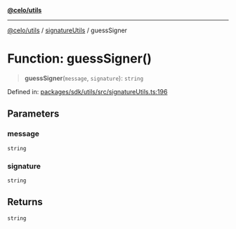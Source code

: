 [**@celo/utils**](../../README.md)

***

[@celo/utils](../../README.md) / [signatureUtils](../README.md) / guessSigner

# Function: guessSigner()

> **guessSigner**(`message`, `signature`): `string`

Defined in: [packages/sdk/utils/src/signatureUtils.ts:196](https://github.com/celo-org/developer-tooling/blob/master/packages/sdk/utils/src/signatureUtils.ts#L196)

## Parameters

### message

`string`

### signature

`string`

## Returns

`string`
